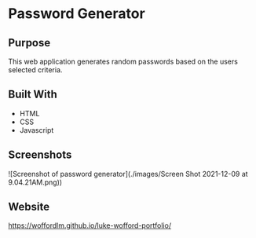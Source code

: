 # Password Generator

## Purpose
This web application generates random passwords based on the users selected criteria.

## Built With
* HTML
* CSS
* Javascript

## Screenshots
![Screenshot of password generator](./images/Screen Shot 2021-12-09 at 9.04.21AM.png))


## Website
 https://woffordlm.github.io/luke-wofford-portfolio/

